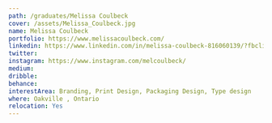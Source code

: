 ```yaml
---
path: /graduates/Melissa Coulbeck
cover: /assets/Melissa_Coulbeck.jpg
name: Melissa Coulbeck
portfolio: https://www.melissacoulbeck.com/
linkedin: https://www.linkedin.com/in/melissa-coulbeck-816060139/?fbclid=IwAR0f5ShcnQMRwEhjg5qfr5unP7zYo92gmGZuERc4ex4i4O-Jo58SsrCFG9Q
twitter:
instagram: https://www.instagram.com/melcoulbeck/
medium:
dribble:
behance:
interestArea: Branding, Print Design, Packaging Design, Type design
where: Oakville , Ontario
relocation: Yes
---
```

